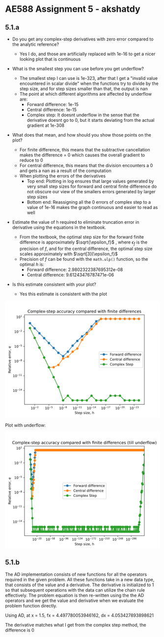 # AE588 Assignment 5 - akshatdy

## 5.1.a

- Do you get any complex-step derivatives with zero error compared to the analytic reference?

  - Yes I do, and those are artificially replaced with 1e-16 to get a nicer looking plot that is continuous

- What is the smallest step you can use before you get underflow?

  - The smallest step I can use is 1e-323, after that I get a "invalid value encountered in scalar divide" when the functions try to divide by the step size, and for step sizes smaller than that, the output is nan
  - The point at which different algorithms are affected by underflow are:
    - Forward difference: 1e-15
    - Central difference: 1e-15
    - Complex step: It doesnt underflow in the sense that the derivative doesnt go to 0, but it starts deviating from the actual gradient at 1e-308

- What does that mean, and how should you show those points on the plot?

  - For finite difference, this means that the subtractive cancellation makes the difference = 0 which causes the overall gradient to reduce to 0
  - For central difference, this means that the division encounters a 0 and gets a nan as a result of the computation
  - When plotting the errors of the derivatives
    - Top end: Plotting in log ensures that large values generated by very small step sizes for forward and central finite difference do not obscure our view of the smallers errors generated by larger step sizes
    - Bottom end: Reassigning all the 0 errors of complex step to a value of 1e-16 makes the graph continuous and easier to read as well

- Estimate the value of h required to eliminate truncation error in derivative using the equations in the textbook.
  - From the textbook, the optimal step size for the forward finite difference is approximately $\sqrt{\epsilon_f}$ , where $\epsilon_f$ is the precision of $f$, and for the central difference, the optimal step size scales approximately with $\sqrt[3]{\epsilon_f}$
  - Precision of $f$ can be found with the `math.ulp()` function, so the optimal $h$ is:
    - Forward difference: 2.9802322387695312e-08
    - Central difference: 9.61243476787471e-06
- Is this estimate consistent with your plot?
  - Yes this estimate is consistent with the plot

![Comparison Graph](5_1_1.svg "5.1 Graph")

Plot with underflow:

![Comparison Graph](5_1_2.svg "5.1 Graph")

## 5.1.b

The AD implementation consists of new functions for all the operators required in the given problem. All these functions take in a new data type, that consists of the value and a derivative. The derivative is initialized to 1 so that subsequent operations with the data can utilize the chain rule effectively.
The problem equation is then re-written using the the AD operators and we get the value and derivative when we evaluate the problem function directly.

Using AD, at x = 1.5, fx = 4.497780053946162, dx = 4.053427893898621

The derivative matches what I get from the complex step method, the difference is 0
